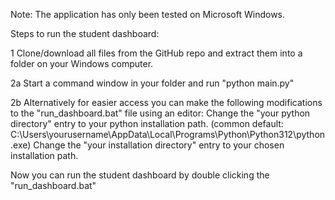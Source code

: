 Note: The application has only been tested on Microsoft Windows.

Steps to run the student dashboard:

1 
Clone/download all files from the GitHub repo and extract them into a folder on your Windows computer.

2a
Start a command window in your folder and run "python main.py"

2b 
Alternatively for easier access you can make the following modifications to the "run_dashboard.bat" file using an editor:
Change the "your python directory" entry to your python installation path. (common default: C:\Users\yourusername\AppData\Local\Programs\Python\Python312\python.exe)
Change the "your installation directory" entry to your chosen installation path.

Now you can run the student dashboard by double clicking the "run_dashboard.bat"
